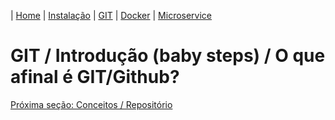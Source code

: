 | [Home](/handson_microservice) | [Instalação](/handson_microservice/instalacao) | [GIT](/handson_microservice/git) | [Docker](/handson_microservice/docker) | [Microservice](/handson_microservice/microservice)

# GIT / Introdução (baby steps) / O que afinal é GIT/Github?

[Próxima seção: Conceitos / Repositório](../conceitos/repositorio.md)